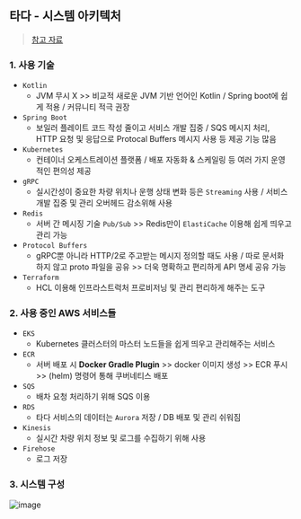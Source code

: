 ## 타다 - 시스템 아키텍처
> [참고 자료](https://engineering.vcnc.co.kr/2019/01/tada-system-architecture/)

### 1. 사용 기술
- `Kotlin`
  - JVM 무시 X >> 비교적 새로운 JVM 기반 언어인 Kotlin / Spring boot에 쉽게 적용 / 커뮤니티 적극 권장
- `Spring Boot` 
  - 보일러 플레이트 코드 작성 줄이고 서비스 개발 집중 / SQS 메시지 처리, HTTP 요청 및 응답으로 Protocal Buffers 메시지 사용 등 제공 기능 많음
- `Kubernetes`
  - 컨테이너 오케스트레이션 플랫폼 / 배포 자동화 & 스케일링 등 여러 가지 운영적인 편의성 제공
- `gRPC`
  - 실시간성이 중요한 차량 위치나 운행 상태 변화 등은 `Streaming` 사용 / 서비스 개발 집중 및 관리 오버헤드 감소위해 사용
- `Redis`
  - 서버 간 메시징 기술 `Pub/Sub` >> Redis만이 `ElastiCache` 이용해  쉽게 띄우고 관리 가능
- `Protocol Buffers`
  - gRPC뿐 아니라 HTTP/2로 주고받는 메시지 정의할 때도 사용 / 따로 문서화 하지 않고 proto 파일을 공유 >> 더욱 명확하고 편리하게 API 명세 공유 가능
- `Terraform` 
  - HCL 이용해 인프라스트럭처 프로비저닝 및 관리 편리하게 해주는 도구
### 2. 사용 중인 AWS 서비스들
- `EKS`
  - Kubernetes 클러스터의 마스터 노드들을 쉽게 띄우고 관리해주는 서비스 
- `ECR`
  - 서버 배포 시 __Docker Gradle Plugin__ >> docker 이미지 생성 >> ECR 푸시 >> (helm) 명령어 통해 쿠버네티스 배포
- `SQS`
  - 배차 요청 처리하기 위해 SQS 이용
- `RDS`
  - 타다 서비스의 데이터는 `Aurora` 저장 / DB 배포 및 관리 쉬워짐
- `Kinesis`
  - 실시간 차량 위치 정보 및 로그를 수집하기 위해 사용
- `Firehose`
  - 로그 저장
### 3. 시스템 구성
![image](https://user-images.githubusercontent.com/61215550/177898547-68b96a8f-dc0f-40ee-ad1b-c7791c4c14ab.png)
